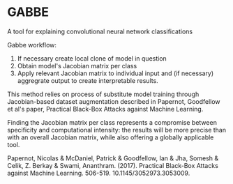 # GABBE
A tool for explaining convolutional neural network classifications

Gabbe workflow:
1. If necessary create local clone of model in question
2. Obtain model's Jacobian matrix per class
3. Apply relevant Jacobian matrix to individual input and (if necessary) aggregrate output to create interpretable results.

This method relies on process of substitute model training through Jacobian-based dataset augmentation described in Papernot, Goodfellow et al's paper, Practical Black-Box Attacks against Machine Learning.

Finding the Jacobian matrix per class represents a compromise between specificity and computational intensity: the results will be more precise than with an overall Jacobian matrix, while also offering a globally applicable tool.

Papernot, Nicolas & McDaniel, Patrick & Goodfellow, Ian & Jha, Somesh & Celik, Z. Berkay & Swami, Ananthram. (2017). Practical Black-Box Attacks against Machine Learning. 506-519. 10.1145/3052973.3053009. 
